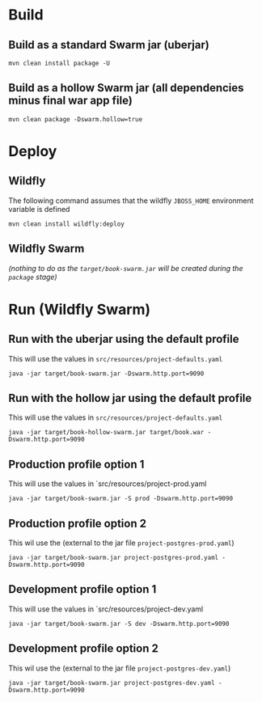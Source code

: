 # Build
## Build as a standard Swarm jar (uberjar)
 ```
 mvn clean install package -U
 ```

## Build as a hollow Swarm jar (all dependencies minus final war app file)
```
mvn clean package -Dswarm.hollow=true
```

# Deploy
## Wildfly
The following command assumes that the wildfly `JBOSS_HOME` environment variable is defined
```
mvn clean install wildfly:deploy
```

## Wildfly Swarm
*(nothing to do as the `target/book-swarm.jar` will be created during the `package` stage)*

# Run (Wildfly Swarm)
## Run with the uberjar using the default profile
This will use the values in `src/resources/project-defaults.yaml`
```
java -jar target/book-swarm.jar -Dswarm.http.port=9090
```

## Run with the hollow jar using the default profile
This will use the values in `src/resources/project-defaults.yaml`
```
java -jar target/book-hollow-swarm.jar target/book.war -Dswarm.http.port=9090
```

## Production profile option 1
This will use the values in `src/resources/project-prod.yaml
```
java -jar target/book-swarm.jar -S prod -Dswarm.http.port=9090
```
## Production profile option 2
This wil use the (external to the jar file `project-postgres-prod.yaml`)
```
java -jar target/book-swarm.jar project-postgres-prod.yaml -Dswarm.http.port=9090
```
## Development profile option 1
This will use the values in `src/resources/project-dev.yaml
```
java -jar target/book-swarm.jar -S dev -Dswarm.http.port=9090
```
## Development profile option 2
This wil use the (external to the jar file `project-postgres-dev.yaml`)
```
java -jar target/book-swarm.jar project-postgres-dev.yaml -Dswarm.http.port=9090
```
